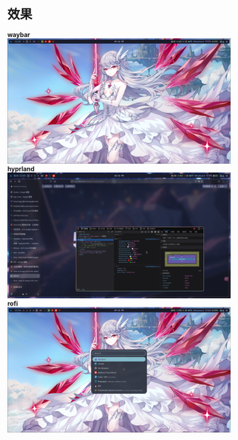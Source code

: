 # 效果
**waybar**
![](2025-02-05-212606_hyprshot.png)
**hyprland**
![](2025-01-25-224349_hyprshot.png)
**rofi**
![](2025-02-05-213206_hyprshot.png)

